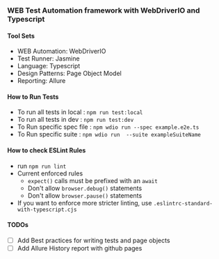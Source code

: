 ### WEB Test Automation framework with WebDriverIO and Typescript
#### Tool Sets
- WEB Automation: WebDriverIO
- Test Runner: Jasmine
- Language: Typescript
- Design Patterns: Page Object Model
- Reporting: Allure
  
#### How to Run Tests
- To run all tests in local : ```npm run test:local```
- To run all tests in dev : ```npm run test:dev```
- To Run specific spec file : ```npm wdio run --spec example.e2e.ts```
- To Run specific suite : ```npm wdio run  --suite exampleSuiteName```

#### How to check ESLint Rules
- run ```npm run lint```
- Current enforced rules
  - ```expect()``` calls must be prefixed with an ```await```
  - Don't allow ```browser.debug()``` statements
  - Don't allow ```browser.pause()``` statements
- If you want to enforce more stricter linting, use ```.eslintrc-standard-with-typescript.cjs```

#### TODOs
- [ ] Add Best practices for writing tests and page objects
- [ ] Add Allure History report with github pages
